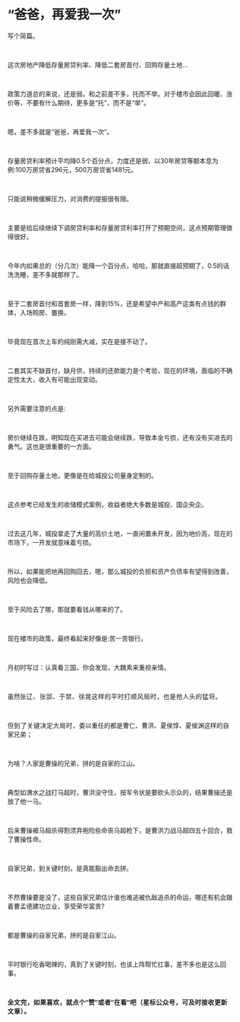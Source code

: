 # “爸爸，再爱我一次”

<p style="visibility: visible;">写个简篇。</p><p style="visibility: visible;"><br style="visibility: visible;"></p><p style="visibility: visible;">这次房地产降低存量房贷利率、降低二套房首付、回购存量土地…</p><p style="visibility: visible;"><br style="visibility: visible;"></p><p style="visibility: visible;">政策力道总的来说，还是弱。和之前差不多，托而不举。对于楼市会因此回暖、涨价等，不要有什么期待，更多是“托”，而不是“举”。</p><p style="visibility: visible;"><br style="visibility: visible;"></p><p style="visibility: visible;">嗯，差不多就是“爸爸，再爱我一次”。</p><p style="visibility: visible;"><br style="visibility: visible;"></p><p style="visibility: visible;">存量房贷利率预计平均降0.5个百分点，力度还是弱，以30年房贷等额本息为例:100万房贷省296元，500万房贷省1481元。</p><p style="visibility: visible;"><br style="visibility: visible;"></p><p style="visibility: visible;">只能说稍微缓解压力，对消费的提振很有限。</p><p style="visibility: visible;"><br style="visibility: visible;"></p><p style="visibility: visible;">主要是给后续继续下调房贷利率和存量房贷利率打开了预期空间，这点预期管理做得很好。</p><p style="visibility: visible;"><br style="visibility: visible;"></p><p style="visibility: visible;">今年内如果总的（分几次）能降一个百分点，哈哈，那就直接超预期了，0.5的话洗洗睡，差不多就那样了。</p><p style="visibility: visible;"><br style="visibility: visible;"></p><p style="visibility: visible;">至于二套房首付和首套房一样，降到15%，还是希望中产和高产这类有点钱的群体，入场购房、置换。</p><p style="visibility: visible;"><br style="visibility: visible;"></p><p style="visibility: visible;">毕竟现在首次上车的纯刚需大减，实在是接不动了。</p><p style="visibility: visible;"><br style="visibility: visible;"></p><p style="visibility: visible;">二套其实不缺首付，缺月供，持续的还款能力是个考验，现在的环境，面临的不确定性太大，收入有可能出现变动。</p><p style="visibility: visible;"><br style="visibility: visible;"></p><p style="visibility: visible;">另外需要注意的点是:</p><p style="visibility: visible;"><br style="visibility: visible;"></p><p style="visibility: visible;">房价继续在跌，明知现在买进去可能会继续跌，导致本金亏损，还有没有买进去的勇气。这也是很重要的一方面。</p><p style="visibility: visible;"><br style="visibility: visible;"></p><p style="visibility: visible;">至于回购存量土地，更像是在给城投公司量身定制的。</p><p style="visibility: visible;"><br style="visibility: visible;"></p><p style="visibility: visible;">这点参考已经发生的收储模式案例，收益者绝大多数是城投、国企央企。</p><p style="visibility: visible;"><br style="visibility: visible;"></p><p style="visibility: visible;">过去这几年，城投拿走了大量的高价土地，一直闲置未开发，因为地价高，现在的市场下，一开发就意味着亏损。</p><p style="visibility: visible;"><br style="visibility: visible;"></p><p style="visibility: visible;">所以，如果能把地再回购回去，嗯，那么城投的负担和资产负债率有望得到改善，风险也会降低。</p><p><br></p><p>至于风险去了哪，那就要看钱从哪来的了。</p><p><br></p><p>现在楼市的政策，最终看起来好像是:苦一苦银行。</p><p><br></p><p>月初时写过：认真看三国，你会发现，大魏素来重视亲情。</p><p><br></p><p>虽然<span style="letter-spacing: 0.578px;text-wrap: wrap;"></span><span style="letter-spacing: 0.578px;text-wrap: wrap;">张辽、张郃、于禁、</span><span style="letter-spacing: 0.578px;text-wrap: wrap;">徐晃这样的</span><span style="letter-spacing: 0.578px;text-wrap: wrap;">平时</span><span style="letter-spacing: 0.578px;text-wrap: wrap;">打顺风局时，</span><span style="letter-spacing: 0.578px;text-wrap: wrap;">也是</span><span style="letter-spacing: 0.578px;text-wrap: wrap;">抢人头的猛将。</span></p><p><span style="letter-spacing: 0.578px;text-wrap: wrap;"><br></span></p><p><span style="letter-spacing: 0.578px;text-wrap: wrap;">但到了关键决定大局时，</span>委以重任的都是曹仁、曹洪、夏侯惇、夏侯渊这样的自家兄弟；</p><p><br></p><p>为啥？人家是曹操的兄弟，拼的是自家的江山。<br></p><p><br></p><p>典型如渭水之战打马超时，曹洪没守住，按军令状是要砍头示众的，结果曹操还是放了他一马。</p><p><br></p><p>后来曹操被马超杀得割须弃袍险些命丧马超枪下，是曹洪力战马超四五十回合，救了曹操性命。</p><p><br></p><p>自家兄弟，到关键时刻，是真能豁出命去拼。</p><p><br></p><p>不然曹操要是没了，这些自家兄弟估计谁也难逃被仇敌追杀的命运，哪还有机会跟着曹孟德建功立业，享受荣华富贵?</p><p><br></p><p>都是曹操的自家兄弟，拼的是自家江山。</p><p><br></p><p>平时银行吃香喝辣的，真到了关键时刻，也该上阵帮忙扛事，差不多也是这么回事。</p><p><br></p><p><span style="font-family: &quot;PingFang SC&quot;, system-ui, -apple-system, BlinkMacSystemFont, &quot;Helvetica Neue&quot;, &quot;Hiragino Sans GB&quot;, &quot;Microsoft YaHei UI&quot;, &quot;Microsoft YaHei&quot;, Arial, sans-serif;font-size: 14px;font-weight: 700;letter-spacing: 0.544px;text-wrap: wrap;background-color: rgb(255, 255, 255);">全文完，如果喜欢，就点个“赞”或者“在看”吧（星标公众号，可及时接收更新文章）。</span></p><p style="display: none;"><mp-style-type data-value="10000"></mp-style-type></p>